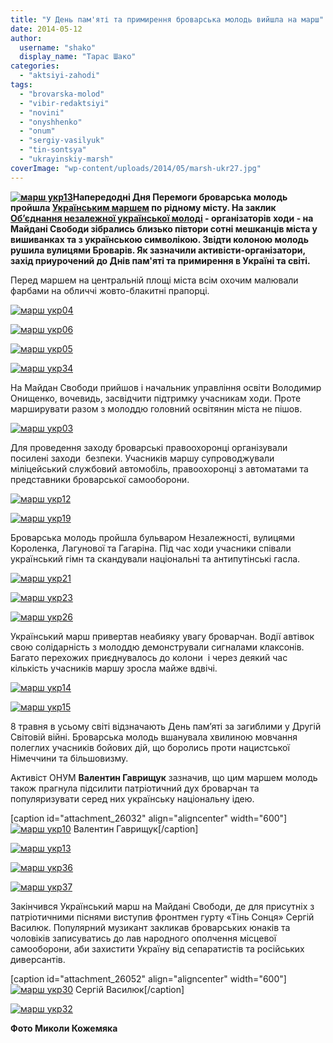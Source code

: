 ```yaml
---
title: "У День пам'яті та примирення броварська молодь вийшла на марш"
date: 2014-05-12
author: 
  username: "shako"
  display_name: "Тарас Шако"
categories: 
  - "aktsiyi-zahodi"
tags: 
  - "brovarska-molod"
  - "vibir-redaktsiyi"
  - "novini"
  - "onyshhenko"
  - "onum"
  - "sergiy-vasilyuk"
  - "tin-sontsya"
  - "ukrayinskiy-marsh"
coverImage: "wp-content/uploads/2014/05/marsh-ukr27.jpg"
---
```


**[![марш укр13](https://mpz.brovary.org/wp-content/uploads/2014/05/marsh-ukr13.jpg)](https://mpz.brovary.org/wp-content/uploads/2014/05/marsh-ukr13.jpg)Напередодні Дня Перемоги броварська молодь пройшла [Українським маршем](https://mpz.brovary.org/brovarska-molod-viyde-na-ukrayinskiy-marsh/) по рідному місту. На заклик [Об’єднання незалежної української молоді](https://vk.com/onymua) - організаторів ходи - на Майдані Свободи зібрались близько півтори сотні мешканців міста у вишиванках та з українською символікою. Звідти колоною молодь рушила вулицями Броварів. Як зазначили активісти-організатори, захід приурочений до Днів пам'яті та примирення в Україні та світі.**

Перед маршем на центральній площі міста всім охочим малювали фарбами на обличчі жовто-блакитні прапорці.

[![марш укр04](https://mpz.brovary.org/wp-content/uploads/2014/05/marsh-ukr04.jpg)](https://mpz.brovary.org/wp-content/uploads/2014/05/marsh-ukr04.jpg)

[![марш укр06](https://mpz.brovary.org/wp-content/uploads/2014/05/marsh-ukr06.jpg)](https://mpz.brovary.org/wp-content/uploads/2014/05/marsh-ukr06.jpg)

[![марш укр05](https://mpz.brovary.org/wp-content/uploads/2014/05/marsh-ukr05.jpg)](https://mpz.brovary.org/wp-content/uploads/2014/05/marsh-ukr05.jpg)

[![марш укр34](https://mpz.brovary.org/wp-content/uploads/2014/05/marsh-ukr34.jpg)](https://mpz.brovary.org/wp-content/uploads/2014/05/marsh-ukr34.jpg)

На Майдан Свободи прийшов і начальник управління освіти Володимир Онищенко, вочевидь, засвідчити підтримку учасникам ходи. Проте марширувати разом з молоддю головний освітянин міста не пішов.

[![марш укр03](https://mpz.brovary.org/wp-content/uploads/2014/05/marsh-ukr03.jpg)](https://mpz.brovary.org/wp-content/uploads/2014/05/marsh-ukr03.jpg)

Для проведення заходу броварські правоохоронці організували посилені заходи  безпеки. Учасників маршу супроводжували міліцейський службовий автомобіль, правоохоронці з автоматами та представники броварської самооборони.

[![марш укр12](https://mpz.brovary.org/wp-content/uploads/2014/05/marsh-ukr12.jpg)](https://mpz.brovary.org/wp-content/uploads/2014/05/marsh-ukr12.jpg)

[![марш укр19](https://mpz.brovary.org/wp-content/uploads/2014/05/marsh-ukr19.jpg)](https://mpz.brovary.org/wp-content/uploads/2014/05/marsh-ukr19.jpg)

Броварська молодь пройшла бульваром Незалежності, вулицями Короленка, Лагунової та Гагаріна. Під час ходи учасники співали український гімн та скандували національні та антипутінські гасла.

[![марш укр21](https://mpz.brovary.org/wp-content/uploads/2014/05/marsh-ukr21.jpg)](https://mpz.brovary.org/wp-content/uploads/2014/05/marsh-ukr21.jpg)

[![марш укр23](https://mpz.brovary.org/wp-content/uploads/2014/05/marsh-ukr23.jpg)](https://mpz.brovary.org/wp-content/uploads/2014/05/marsh-ukr23.jpg)

[![марш укр26](https://mpz.brovary.org/wp-content/uploads/2014/05/marsh-ukr26.jpg)](https://mpz.brovary.org/wp-content/uploads/2014/05/marsh-ukr26.jpg)

Український марш привертав неабияку увагу броварчан. Водії автівок свою солідарність з молоддю демонстрували сигналами клаксонів. Багато перехожих приєднувалось до колони  і через деякий час кількість учасників маршу зросла майже вдвічі.

[![марш укр14](https://mpz.brovary.org/wp-content/uploads/2014/05/marsh-ukr14.jpg)](https://mpz.brovary.org/wp-content/uploads/2014/05/marsh-ukr14.jpg)

[![марш укр15](https://mpz.brovary.org/wp-content/uploads/2014/05/marsh-ukr15.jpg)](https://mpz.brovary.org/wp-content/uploads/2014/05/marsh-ukr15.jpg)

8 травня в усьому світі відзначають День пам’яті за загиблими у Другій Світовій війні. Броварська молодь вшанувала хвилиною мовчання полеглих учасників бойових дій, що боролись проти нацистської Німеччини та більшовизму.

Активіст ОНУМ **Валентин Гаврищук** зазначив, що цим маршем молодь також прагнула підсилити патріотичний дух броварчан та популяризувати серед них українську національну ідею.

\[caption id="attachment\_26032" align="aligncenter" width="600"\][![марш укр10](https://mpz.brovary.org/wp-content/uploads/2014/05/marsh-ukr10.jpg)](https://mpz.brovary.org/wp-content/uploads/2014/05/marsh-ukr10.jpg) Валентин Гаврищук\[/caption\]

[![марш укр13](https://mpz.brovary.org/wp-content/uploads/2014/05/marsh-ukr13.jpg)](https://mpz.brovary.org/wp-content/uploads/2014/05/marsh-ukr13.jpg)

[![марш укр36](https://mpz.brovary.org/wp-content/uploads/2014/05/marsh-ukr36.jpg)](https://mpz.brovary.org/wp-content/uploads/2014/05/marsh-ukr36.jpg)

[![марш укр37](https://mpz.brovary.org/wp-content/uploads/2014/05/marsh-ukr37.jpg)](https://mpz.brovary.org/wp-content/uploads/2014/05/marsh-ukr37.jpg)

Закінчився Український марш на Майдані Свободи, де для присутніх з патріотичними піснями виступив фронтмен гурту «Тінь Сонця» Сергій Василюк. Популярний музикант закликав броварських юнаків та чоловіків записуватись до лав народного ополчення місцевої самооборони, аби захистити Україну від сепаратистів та російських диверсантів.

\[caption id="attachment\_26052" align="aligncenter" width="600"\][![марш укр30](https://mpz.brovary.org/wp-content/uploads/2014/05/marsh-ukr30.jpg)](https://mpz.brovary.org/wp-content/uploads/2014/05/marsh-ukr30.jpg) Сергій Василюк\[/caption\]

[![марш укр32](https://mpz.brovary.org/wp-content/uploads/2014/05/marsh-ukr32.jpg)](https://mpz.brovary.org/wp-content/uploads/2014/05/marsh-ukr32.jpg)

**Фото Миколи Кожемяка**
